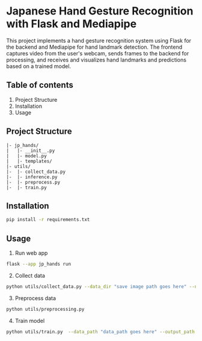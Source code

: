 # Japanese Hand Gesture Recognition with Flask and Mediapipe

This project implements a hand gesture recognition system using Flask for the backend and Mediapipe for hand landmark detection. The frontend captures video from the user's webcam, sends frames to the backend for processing, and receives and visualizes hand landmarks and predictions based on a trained model.

## Table of contents

1. Project Structure
2. Installation
3. Usage

## Project Structure

```text
|- jp_hands/
|   |- __init__.py
|   |- model.py
|   |- templates/
|- utils/
|-  |- collect_data.py
|-  |- inference.py
|-  |- preprocess.py
|-  |- train.py
```

## Installation

```bash
pip install -r requirements.txt
```

## Usage

1. Run web app

```bash
flask --app jp_hands run
```

2. Collect data

```bash
python utils/collect_data.py --data_dir "save image path goes here" --num_classes "num classes goes here" --dataset_size "dataset size goes here"
```

3. Preprocess data

```bash
python utils/preprocessing.py
```

4. Train model

```bash
python utils/train.py  --data_path "data_path goes here" --output_path "output path goes here" --test_size "test size goes here"
```
